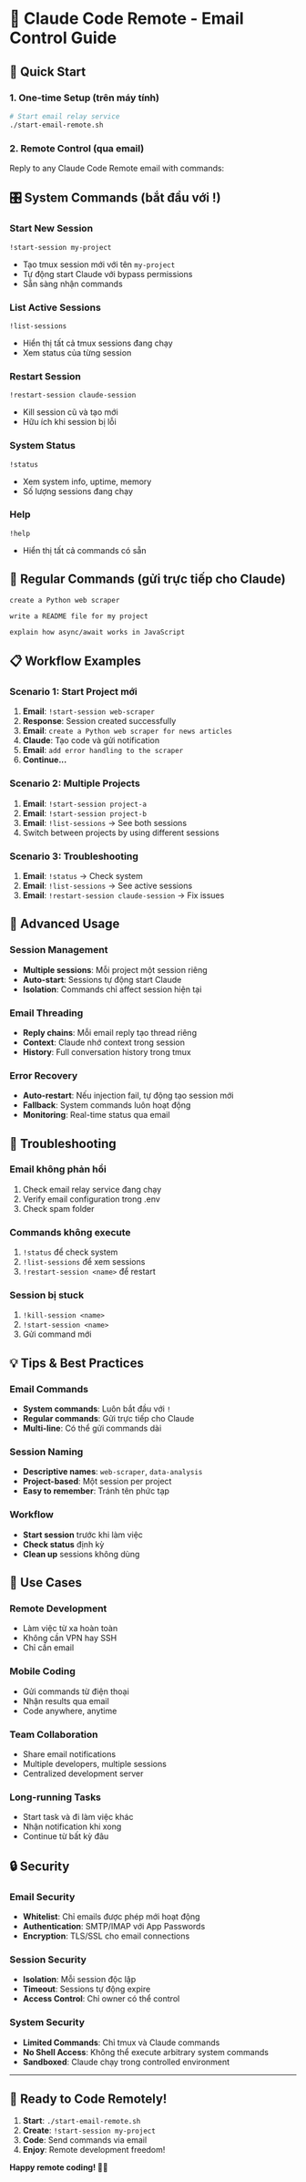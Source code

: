 # 📧 Claude Code Remote - Email Control Guide

## 🚀 Quick Start

### 1. One-time Setup (trên máy tính)
```bash
# Start email relay service
./start-email-remote.sh
```

### 2. Remote Control (qua email)
Reply to any Claude Code Remote email with commands:

## 🎛️ System Commands (bắt đầu với !)

### Start New Session
```
!start-session my-project
```
- Tạo tmux session mới với tên `my-project`
- Tự động start Claude với bypass permissions
- Sẵn sàng nhận commands

### List Active Sessions
```
!list-sessions
```
- Hiển thị tất cả tmux sessions đang chạy
- Xem status của từng session

### Restart Session
```
!restart-session claude-session
```
- Kill session cũ và tạo mới
- Hữu ích khi session bị lỗi

### System Status
```
!status
```
- Xem system info, uptime, memory
- Số lượng sessions đang chạy

### Help
```
!help
```
- Hiển thị tất cả commands có sẵn

## 💬 Regular Commands (gửi trực tiếp cho Claude)

```
create a Python web scraper
```

```
write a README file for my project
```

```
explain how async/await works in JavaScript
```

## 📋 Workflow Examples

### Scenario 1: Start Project mới
1. **Email**: `!start-session web-scraper`
2. **Response**: Session created successfully
3. **Email**: `create a Python web scraper for news articles`
4. **Claude**: Tạo code và gửi notification
5. **Email**: `add error handling to the scraper`
6. **Continue...**

### Scenario 2: Multiple Projects
1. **Email**: `!start-session project-a`
2. **Email**: `!start-session project-b`
3. **Email**: `!list-sessions` → See both sessions
4. Switch between projects by using different sessions

### Scenario 3: Troubleshooting
1. **Email**: `!status` → Check system
2. **Email**: `!list-sessions` → See active sessions
3. **Email**: `!restart-session claude-session` → Fix issues

## 🔧 Advanced Usage

### Session Management
- **Multiple sessions**: Mỗi project một session riêng
- **Auto-start**: Sessions tự động start Claude
- **Isolation**: Commands chỉ affect session hiện tại

### Email Threading
- **Reply chains**: Mỗi email reply tạo thread riêng
- **Context**: Claude nhớ context trong session
- **History**: Full conversation history trong tmux

### Error Recovery
- **Auto-restart**: Nếu injection fail, tự động tạo session mới
- **Fallback**: System commands luôn hoạt động
- **Monitoring**: Real-time status qua email

## 🚨 Troubleshooting

### Email không phản hồi
1. Check email relay service đang chạy
2. Verify email configuration trong .env
3. Check spam folder

### Commands không execute
1. `!status` để check system
2. `!list-sessions` để xem sessions
3. `!restart-session <name>` để restart

### Session bị stuck
1. `!kill-session <name>`
2. `!start-session <name>`
3. Gửi command mới

## 💡 Tips & Best Practices

### Email Commands
- **System commands**: Luôn bắt đầu với `!`
- **Regular commands**: Gửi trực tiếp cho Claude
- **Multi-line**: Có thể gửi commands dài

### Session Naming
- **Descriptive names**: `web-scraper`, `data-analysis`
- **Project-based**: Một session per project
- **Easy to remember**: Tránh tên phức tạp

### Workflow
- **Start session** trước khi làm việc
- **Check status** định kỳ
- **Clean up** sessions không dùng

## 🎯 Use Cases

### Remote Development
- Làm việc từ xa hoàn toàn
- Không cần VPN hay SSH
- Chỉ cần email

### Mobile Coding
- Gửi commands từ điện thoại
- Nhận results qua email
- Code anywhere, anytime

### Team Collaboration
- Share email notifications
- Multiple developers, multiple sessions
- Centralized development server

### Long-running Tasks
- Start task và đi làm việc khác
- Nhận notification khi xong
- Continue từ bất kỳ đâu

## 🔒 Security

### Email Security
- **Whitelist**: Chỉ emails được phép mới hoạt động
- **Authentication**: SMTP/IMAP với App Passwords
- **Encryption**: TLS/SSL cho email connections

### Session Security
- **Isolation**: Mỗi session độc lập
- **Timeout**: Sessions tự động expire
- **Access Control**: Chỉ owner có thể control

### System Security
- **Limited Commands**: Chỉ tmux và Claude commands
- **No Shell Access**: Không thể execute arbitrary system commands
- **Sandboxed**: Claude chạy trong controlled environment

---

## 🎊 Ready to Code Remotely!

1. **Start**: `./start-email-remote.sh`
2. **Create**: `!start-session my-project`
3. **Code**: Send commands via email
4. **Enjoy**: Remote development freedom!

**Happy remote coding! 🚀📧**